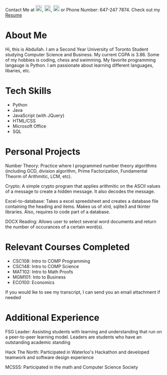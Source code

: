 <!DOCTYPE html>
<html>
	<head>
		<title>Abdullah's Personal Website</title>
	</head>
	<style>
		img{
			width: 20px;
			length: 20px;
			}
	</style>
<body>
	<div>Contact Me at <a href = "mailto:abdullah61599@gmail.com"><img src="https://vignette.wikia.nocookie.net/joke-battles/images/f/fe/Mail.png/revision/latest?cb=20161130125750"></a>, <a href = "https://github.com/AlgorithmIsFun"><img src="https://assets-cdn.github.com/images/modules/logos_page/GitHub-Mark.png"></a>, <a href = "https://www.facebook.com/profile.php?id=100006869763359"><img src="https://image.freepik.com/free-icon/facebook-logo_318-49940.jpg"></a> or Phone Number: 647-247 7874. Check out my <a href="C:\Users\khan6\Desktop\AK_Resume.docx">Resume</a></div>
	<h1>About Me</h1>
	<p>Hi, this is Abdullah. I am a Second Year University of Toronto Student studying Computer Science and Business. My current CGPA is 3.86. Some of my hobbies is coding, chess and swimming. My favorite programming langauge is Python. I am passionate about learning different languages, libaries, etc.</p>
	<h1>Tech Skills</h1>
	<ul>
		<li>Python
		<li>Java
		<li>JavaScript (with JQuery)
		<li>HTML/CSS
		<li>Microsoft Office
		<li>SQL
	</ul>
	<h1>Personal Projects</h1>
	<p>Number Theory: Practice where I programmed number theory algorithms (including GCD, division algorithm, Prime Factorization, Fundamental Theorm of Arithmitic, LCM, etc).</p>
	<p>Crypto: A simple crypto program that applies arithmitic on the ASCII values of a message to create a hidden message. It also decodes the message.</p>
	<p>Excel-to-database: Takes a excel spreedsheet and creates a database file containing the heading and items. Makes us of xlrd, sqlite3 and tkinter libraries. Also, requires to code part of a database.</p>
	<p>DOCX Reading: Allows user to select several word documents and return the number of occurances of a certain word(s).</p>
	<h1>Relevant Courses Completed</h1>
	<ul>
		<li>CSC108: Intro to COMP Programming
		<li>CSC148: Intro to COMP Science
		<li>MAT102: Intro to Math Proofs
		<li>MGM101: Into to Business
		<li>ECO100: Economics
	</ul>
	<p>If you would lke to see my transcript, I can send you an email attachment if needed</p>
	<h1>Additional Experience</h1>
	<p>FSG Leader: Assisting students with learning and understanding that run on a peer-to-peer learning model. Leaders are students who have an outstanding academic standing</p>
	<p>Hack The North: Participated in Waterloo's Hackathon and developed teamwork and software design experience</p>
	<p>MCSSS: Participated in the math and Computer Science Society</p>
</body>
</html>
